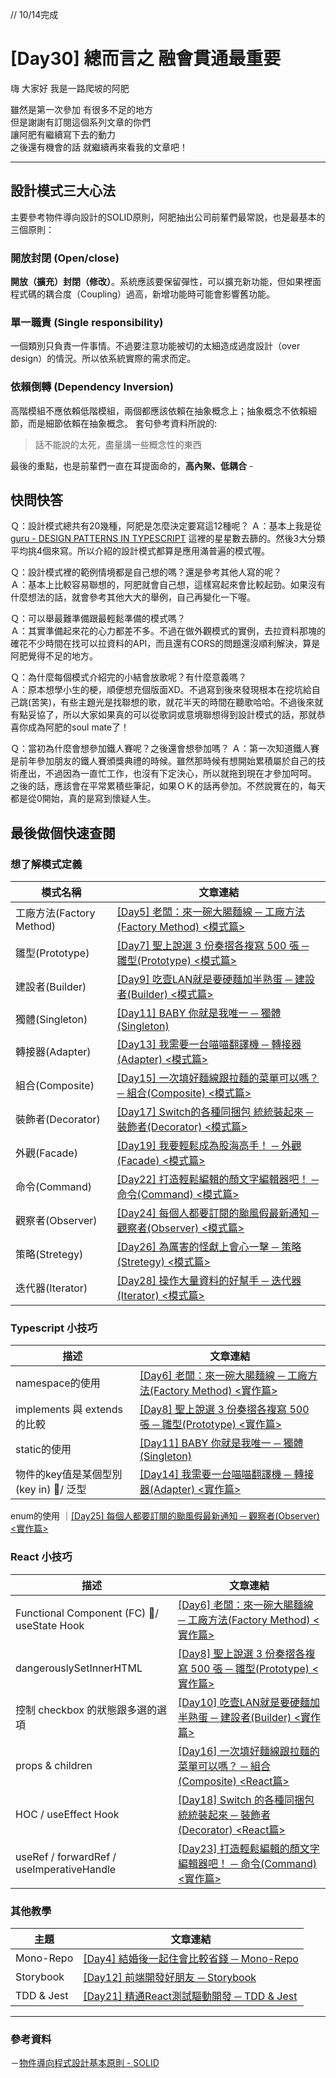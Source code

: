 // 10/14完成
# [Day30] 總而言之 融會貫通最重要

嗨 大家好 我是一路爬坡的阿肥   
   
雖然是第一次參加 有很多不足的地方   
但是謝謝有訂閱這個系列文章的你們   
讓阿肥有繼續寫下去的動力   
之後還有機會的話 就繼續再來看我的文章吧！

---

## 設計模式三大心法
主要參考物件導向設計的SOLID原則，阿肥抽出公司前輩們最常說，也是最基本的三個原則：
### 開放封閉 (Open/close)
**開放（擴充）封閉（修改）**。系統應該要保留彈性，可以擴充新功能，但如果裡面程式碼的耦合度（Coupling）過高，新增功能時可能會影響舊功能。
### 單一職責 (Single responsibility)
一個類別只負責一件事情。不過要注意功能被切的太細造成過度設計（over design）的情況。所以依系統實際的需求而定。
### 依賴倒轉 (Dependency Inversion)
高階模組不應依賴低階模組，兩個都應該依賴在抽象概念上；抽象概念不依賴細節，而是細節依賴在抽象概念。
套句參考資料所說的:
> 話不能說的太死，盡量講一些概念性的東西

最後的重點，也是前輩們一直在耳提面命的，**高內聚、低耦合** - 

## 快問快答
Ｑ：設計模式總共有20幾種，阿肥是怎麼決定要寫這12種呢？
Ａ：基本上我是從 [guru - DESIGN PATTERNS IN TYPESCRIPT](https://refactoring.guru/design-patterns/typescript) 這裡的星星數去篩的。然後3大分類平均挑4個來寫。所以介紹的設計模式都算是應用滿普遍的模式喔。

Ｑ：設計模式裡的範例情境都是自己想的嗎？還是參考其他人寫的呢？   
Ａ：基本上比較容易聯想的，阿肥就會自己想，這樣寫起來會比較起勁。如果沒有什麼想法的話，就會參考其他大大的舉例，自己再變化一下喔。   

Ｑ：可以舉最難準備跟最輕鬆準備的模式嗎？   
Ａ：其實準備起來花的心力都差不多。不過在做外觀模式的實例，去拉資料那塊的確花不少時間在找可以拉資料的API，而且還有CORS的問題還沒順利解決，算是阿肥覺得不足的地方。   

Ｑ：為什麼每個模式介紹完的小結會放歌呢？有什麼意義嗎？   
Ａ：原本想學小生的梗，順便想充個版面XD。不過寫到後來發現根本在挖坑給自己跳(苦笑)，有些主題光是找聯想的歌，就花半天的時間在聽歌哈哈。不過後來就有點妥協了，所以大家如果真的可以從歌詞或意境聯想得到設計模式的話，那就恭喜你成為阿肥的soul mate了！

Ｑ：當初為什麼會想參加鐵人賽呢？之後還會想參加嗎？
Ａ：第一次知道鐵人賽是前年參加朋友的鐵人賽頒獎典禮的時候。雖然那時候有想開始累積屬於自己的技術產出，不過因為一直忙工作，也沒有下定決心，所以就拖到現在才參加呵呵。 之後的話，應該會在平常累積些筆記，如果ＯＫ的話再參加。不然說實在的，每天都是從0開始，真的是寫到懷疑人生。

## 最後做個快速查閱
### 想了解模式定義
模式名稱 | 文章連結
------------- | -------------
工廠方法(Factory Method) | [[Day5] 老闆：來一碗大腸麵線 ─ 工廠方法(Factory Method) <模式篇>](https://ithelp.ithome.com.tw/articles/10218017)
雛型(Prototype) | [[Day7] 聖上說選 3 份奏摺各複寫 500 張 ─ 雛型(Prototype) <模式篇>](https://ithelp.ithome.com.tw/articles/10218703)
建設者(Builder) | [[Day9] 吃壹LAN就是要硬麵加半熟蛋 ─ 建設者(Builder) <模式篇>](https://ithelp.ithome.com.tw/articles/10220090)
獨體(Singleton) | [[Day11] BABY 你就是我唯一 ─ 獨體(Singleton)](https://ithelp.ithome.com.tw/articles/10220642)
轉接器(Adapter) | [[Day13] 我需要一台喵喵翻譯機 ─ 轉接器(Adapter) <模式篇>](https://ithelp.ithome.com.tw/articles/10221998)
組合(Composite) | [[Day15] 一次填好麵線跟拉麵的菜單可以嗎？ ─ 組合(Composite) <模式篇>](https://ithelp.ithome.com.tw/articles/10222843)
裝飾者(Decorator) | [[Day17] Switch的各種同捆包 統統裝起來 ─ 裝飾者(Decorator) <模式篇>](https://ithelp.ithome.com.tw/articles/10222843)
外觀(Facade) | [[Day19] 我要輕鬆成為股海高手！ ─ 外觀(Facade) <模式篇>](https://ithelp.ithome.com.tw/articles/10224517)
命令(Command) | [[Day22] 打造輕鬆編輯的顏文字編輯器吧！ ─ 命令(Command) <模式篇>]()
觀察者(Observer) | [[Day24] 每個人都要訂閱的颱風假最新通知 ─ 觀察者(Observer) <模式篇>]()
策略(Stretegy) | [[Day26] 為厲害的怪獻上會心一擊 ─ 策略(Stretegy) <模式篇>]()
迭代器(Iterator) | [[Day28] 操作大量資料的好幫手 ─ 迭代器(Iterator) <模式篇>]()

### Typescript 小技巧
描述 | 文章連結
------------- | -------------
namespace的使用 | [[Day6] 老闆：來一碗大腸麵線 ─ 工廠方法(Factory Method) <實作篇>](https://ithelp.ithome.com.tw/articles/10218572)
implements 與 extends的比較 | [[Day8] 聖上說選 3 份奏摺各複寫 500 張 ─ 雛型(Prototype) <實作篇>](https://ithelp.ithome.com.tw/articles/10219278)
static的使用 | [[Day11] BABY 你就是我唯一 ─ 獨體(Singleton)](https://ithelp.ithome.com.tw/articles/10220642)
物件的key值是某個型別(key in) / 泛型 | [[Day14] 我需要一台喵喵翻譯機 ─ 轉接器(Adapter) <實作篇>](https://ithelp.ithome.com.tw/articles/10222286)
enum的使用 ｜[[Day25] 每個人都要訂閱的颱風假最新通知 ─ 觀察者(Observer) <實作篇>]()

### React 小技巧
描述 | 文章連結
------------- | -------------
Functional Component (FC) / useState Hook | [[Day6] 老闆：來一碗大腸麵線 ─ 工廠方法(Factory Method) <實作篇>](https://ithelp.ithome.com.tw/articles/10218572)
dangerouslySetInnerHTML | [[Day8] 聖上說選 3 份奏摺各複寫 500 張 ─ 雛型(Prototype) <實作篇>](https://ithelp.ithome.com.tw/articles/10219278)
控制 checkbox 的狀態跟多選的選項 | [[Day10] 吃壹LAN就是要硬麵加半熟蛋 ─ 建設者(Builder) <實作篇>](https://ithelp.ithome.com.tw/articles/10220532)
props & children | [[Day16] 一次填好麵線跟拉麵的菜單可以嗎？ ─ 組合(Composite) <React篇>](https://ithelp.ithome.com.tw/articles/10223286)
HOC / useEffect Hook | [[Day18] Switch 的各種同捆包 統統裝起來 ─ 裝飾者(Decorator) <React篇>](https://ithelp.ithome.com.tw/articles/10224138)
useRef / forwardRef / useImperativeHandle | [[Day23] 打造輕鬆編輯的顏文字編輯器吧！ ─ 命令(Command) <實作篇>]()

### 其他教學
主題 | 文章連結
------------- | -------------
Mono-Repo | [[Day4] 結婚後一起住會比較省錢 ─ Mono-Repo](https://ithelp.ithome.com.tw/articles/10217534)
Storybook | [[Day12] 前端開發好朋友 ─ Storybook](https://ithelp.ithome.com.tw/articles/10221438)
TDD & Jest | [[Day21] 精通React測試驅動開發 ─ TDD & Jest](https://ithelp.ithome.com.tw/articles/10225233)

--- 

### 參考資料

－[物件導向程式設計基本原則 - SOLID](https://skyyen999.gitbooks.io/-study-design-pattern-in-java/content/oodPrinciple.html)
